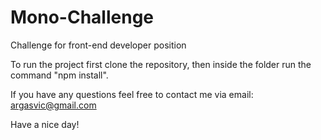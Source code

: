 # Mono-Challenge
Challenge for front-end developer position

To run the project first clone the repository, then inside the folder run the command "npm install".

If you have any questions feel free to contact me via email: argasvic@gmail.com

Have a nice day!
